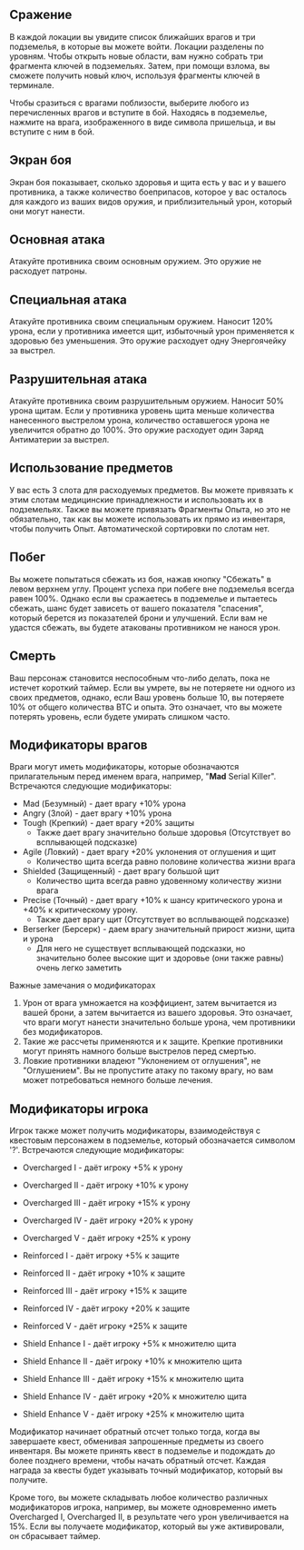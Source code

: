 ## Сражение

В каждой локации вы увидите список ближайших врагов и три подземелья, в которые вы можете войти. Локации разделены по уровням. Чтобы открыть новые области, вам нужно собрать три фрагмента ключей в подземельях. Затем, при помощи взлома, вы сможете получить новый ключ, используя фрагменты ключей в терминале.
  
Чтобы сразиться с врагами поблизости, выберите любого из перечисленных врагов и вступите в бой. Находясь в подземелье, нажмите на врага, изображенного в виде символа пришельца, и вы вступите с ним в бой. 

## Экран боя

Экран боя показывает, сколько здоровья и щита есть у вас и у вашего противника, а также количество боеприпасов, которое у вас осталось для каждого из ваших видов оружия, и приблизительный урон, который они могут нанести.

## Основная атака
Атакуйте противника своим основным оружием. Это оружие не расходует патроны.

## Специальная атака
Атакуйте противника своим специальным оружием. Наносит 120% урона, если у противника имеется щит, избыточный урон применяется к здоровью без уменьшения. Это оружие расходует одну Энергоячейку за выстрел.

## Разрушительная атака
Атакуйте противника своим разрушительным оружием. Наносит 50% урона щитам. Если у противника уровень щита меньше количества нанесенного выстрелом урона, количество оставшегося урона не увеличится обратно до 100%. Это оружие расходует один Заряд Антиматерии за выстрел.

## Использование предметов
У вас есть 3 слота для расходуемых предметов. Вы можете привязать к этим слотам медицинские принадлежности и использовать их в подземельях. Также вы можете привязать Фрагменты Опыта, но это не обязательно, так как вы можете использовать их прямо из инвентаря, чтобы получить Опыт. Автоматической сортировки по слотам нет.

## Побег
Вы можете попытаться сбежать из боя, нажав кнопку "Сбежать" в левом верхнем углу. Процент успеха при побеге вне подземелья всегда равен 100%. Однако если вы сражаетесь в подземелье и пытаетесь сбежать, шанс будет зависеть от вашего показателя "спасения", который берется из показателей брони и улучшений. Если вам не удастся сбежать, вы будете атакованы противником не нанося урон.  

## Смерть

Ваш персонаж становится неспособным что-либо делать, пока не истечет короткий таймер. Если вы умрете, вы не потеряете ни одного из своих предметов, однако, если Ваш уровень больше 10, вы потеряете 10% от общего количества BTC и опыта. Это означает, что вы можете потерять уровень, если будете умирать слишком часто.
  
## Модификаторы врагов
  
Враги могут иметь модификаторы, которые обозначаются прилагательным перед именем врага, например, "**Mad** Serial Killer". Встречаются следующие модификаторы:
  
  
 - Mad (Безумный) - дает врагу +10% урона  
 - Angry (Злой) - дает врагу +10% урона  
 - Tough (Крепкий) - дает врагу +20% защиты 
    - Также дает врагу значительно больше здоровья (Отсутствует во всплывающей подсказке)
 - Agile (Ловкий) - дает врагу +20% уклонения от оглушения и щит
    - Количество щита всегда равно половине количества жизни врага
 - Shielded (Защищенный) - дает врагу большой щит
    - Количество щита всегда равно удовенному количеству жизни врага
- Precise (Точный) - дает врагу +10% к шансу критического урона и +40% к критическому урону.
    - Также дает врагу щит (Отсутствует во всплывающей подсказке)
- Berserker (Берсерк) - даем врагу значительный прирост жизни, щита и урона
    - Для него не существует всплывающей подсказки, но значительно более высокие щит и здоровье (они также равны) очень легко заметить

Важные замечания о модификаторах

1. Урон от врага умножается на коэффициент, затем вычитается из вашей брони, а затем вычитается из вашего здоровья. Это означает, что враги могут нанести значительно больше урона, чем противники без модификаторов.
2. Такие же рассчеты применяются и к защите. Крепкие противники могут принять намного больше выстрелов перед смертью.
3. Ловкие противники владеют "Уклонением от оглушения", не "Оглушением". Вы не пропустите атаку по такому врагу, но вам может потребоваться немного больше лечения.

## Модификаторы игрока
  
Игрок также может получить модификаторы, взаимодействуя с квестовым персонажем в подземелье, который обозначается символом '?'. Встречаются следующие модификаторы:
  
 - Overcharged I - даёт игроку +5% к урону  
 - Overcharged II - даёт игроку +10% к урону  
 - Overcharged III - даёт игроку +15% к урону  
 - Overcharged IV - даёт игроку +20% к урону  
 - Overcharged V - даёт игроку +25% к урону  
  
  
 - Reinforced I - даёт игроку +5% к защите  
 - Reinforced II - даёт игроку +10% к защите  
 - Reinforced III - даёт игроку +15% к защите  
 - Reinforced IV - даёт игроку +20% к защите  
 - Reinforced V - даёт игроку +25% к защите  
  
  
 - Shield Enhance I - даёт игроку +5% к множителю щита
 - Shield Enhance II - даёт игроку +10% к множителю щита
 - Shield Enhance III - даёт игроку +15% к множителю щита
 - Shield Enhance IV - даёт игроку +20% к множителю щита
 - Shield Enhance V - даёт игроку +25% к множителю щита

Модификатор начинает обратный отсчет только тогда, когда вы завершаете квест, обменивая запрошенные предметы из своего инвентаря. Вы можете принять квест в подземелье и подождать до более позднего времени, чтобы начать обратный отсчет. Каждая награда за квесты будет указывать точный модификатор, который вы получите.

Кроме того, вы можете складывать любое количество различных модификаторов игрока, например, вы можете одновременно иметь Overcharged I, Overcharged II, в результате чего урон увеличивается на 15%. Если вы получаете модификатор, который вы уже активировали, он сбрасывает таймер.
